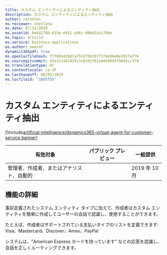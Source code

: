 ```yaml
---
title: カスタム エンティティによるエンティティ抽出
description: カスタム エンティティによるエンティティ抽出
author: relnotes
ms.reviewer: shellyha
ms.date: 07/31/2019
ms.assetid: 0e64278d-615e-e911-a96c-000d3a1c7bbb
ms.topic: article
ms.service: business-applications
ms.author: omaraf
dynamics365pdf: true
ms.openlocfilehash: f7f00d439d7a7552fbbf877374dd0e0e2657af76
ms.sourcegitcommit: d7e3131b7435c3c6581f61ee059895f9045cc379
ms.translationtype: HT
ms.contentlocale: ja-JP
ms.lasthandoff: 08/03/2019
ms.locfileid: "1855755"
---
```

# <a name="entity-extraction-with-custom-entities"></a>カスタム エンティティによるエンティティ抽出
[!include[artificial-intelligence/dynamics365-virtual-agent-for-customer-service banner](../includes/artificial-intelligence/dynamics365-virtual-agent-for-customer-service.md)]

| 有効対象    |  パブリック プレビュー | 一般提供 | 
| ---------- | ---------- |---------- |
|管理者、作成者、またはアナリスト、自動的|| 2019 年 10 月|






## <a name="feature-details"></a>機能の詳細
<!--feature detail start -->
事前定義されたシステム エンティティ タイプに加えて、作成者はカスタム エンティティを簡単に作成してユーザーの会話で認識し、使用することができます。 
 
たとえば、作成者はサポートされている支払いタイプのリストを定義できます: Visa、Mastercard、Discover、Amex、PayPal 

システムは、"American Express カードを持っています" などの応答を認識し、会話を正しくルーティングできます。
<!--feature detail end -->











